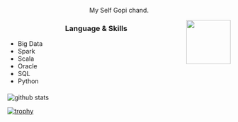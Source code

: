 <p align="center"> My Self Gopi chand. </p>
<img align="right" src="https://user-images.githubusercontent.com/82019075/115510479-6c91ed00-a29d-11eb-8a06-d3de10770f59.png" height="100" width="100">
<h3 align="center"> Language & Skills </h3>





- Big Data
- Spark
- Scala 
- Oracle
- SQL
- Python

<h4 align="center"></h4>

<img align="center" src="https://github-readme-stats.vercel.app/api?username=chandg8899&show_icons=true&include_all_commits=true&theme=blue-white&count_private=true" alt="github stats">

[![trophy](https://github-profile-trophy.vercel.app/?username=chandg8899&theme=gruvbox)](https://github.com/ryo-ma/github-profile-trophy)

